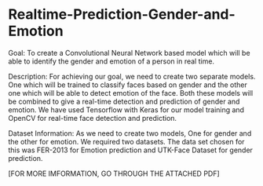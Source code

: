 # Realtime-Prediction-Gender-and-Emotion
Goal: 
To create a Convolutional Neural Network based model which will be able to identify the gender and emotion of a person in real time.

Description: 
For achieving our goal, we need to create two separate models. One which will be trained to classify faces based on gender and the other one which will be able to detect emotion of the face. Both these models will be combined to give a real-time detection and prediction of gender and emotion. We have used Tensorflow with Keras for our model training and OpenCV for real-time face detection and prediction. 

Dataset Information:
	As we need to create two models, One for gender and the other for emotion. We required two datasets. The data set chosen for this was FER-2013 for Emotion prediction and UTK-Face Dataset for gender prediction.
  
  [FOR MORE IMFORMATION, GO THROUGH THE ATTACHED PDF]
